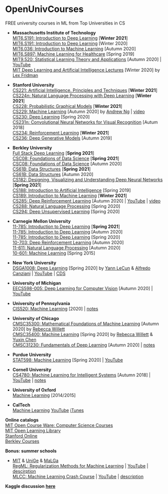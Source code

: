 # OpenUnivCourses
FREE university courses in ML from Top Universities in CS

* **Massachusetts Institute of Technology**  
[MIT6.S191: Introduction to Deep Learning](http://introtodeeplearning.com/) [**Winter 2021**]  
[MIT6.S191: Introduction to Deep Learning](http://introtodeeplearning.com/2020/index.html) [Winter 2020]  
[MIT6.036: Introduction to Machine Learning](https://ocw.mit.edu/courses/electrical-engineering-and-computer-science/6-036-introduction-to-machine-learning-fall-2020/) [Autumn 2020]  
[MIT6.S897: Machine Learning for Healthcare](https://ocw.mit.edu/courses/electrical-engineering-and-computer-science/6-s897-machine-learning-for-healthcare-spring-2019/) [Spring 2019]  
[MIT9.520: Statistical Learning Theory and Applications](http://www.mit.edu/~9.520/fall19/) [Autumn 2020] | [YouTube](https://www.youtube.com/playlist?list=PLyGKBDfnk-iB4Xz_EAJNEgGF5I-6OzRNI)  
[MIT Deep Learning and Artificial Intelligence Lectures](https://deeplearning.mit.edu/) [Winter 2020] by [Lex Fridman](https://lexfridman.com/)   

* **Stanford University**  
[CS221: Artificial Intelligence. Principles and Techniques](https://stanford-cs221.github.io/winter2021/) [**Winter 2021**]  
[CS224n: Natural Language Processing with Deep Learning](http://web.stanford.edu/class/cs224n/) [**Winter 2021**]  
[CS228: Probabilistic Graphical Models](https://cs228.stanford.edu/) [**Winter 2021**]  
[CS229: Machine Learning](http://cs229.stanford.edu/) [Autumn 2020] by [Andrew Ng](https://www.andrewng.org/) | [video](https://see.stanford.edu/Course/CS229)  
[CS230: Deep Learning](https://cs230.stanford.edu/) [Spring 2020]  
[CS231n: Convolutional Neural Networks for Visual Recognition](http://cs231n.stanford.edu/) [Autum 2018]  
[CS234: Reinforcement Learning](http://web.stanford.edu/class/cs234/index.html) [**Winter 2021**]  
[CS236: Deep Generative Models](https://deepgenerativemodels.github.io/) [Autumn 2019]  

* **Berkley University**  
[Full Stack Deep Learning](https://fullstackdeeplearning.com/spring2021/) [**Spring 2021**]  
[CSC08: Foundations of Data Science](http://data8.org/sp21/) [**Spring 2021**]  
[CSC08: Foundations of Data Science](http://data8.org/fa20/) [Autumn 2020]  
[CS61B: Data Structures](https://sp21.datastructur.es/) [**Spring 2021**]    
[CS61B: Data Structures](https://fa20.datastructur.es/) [Autumn 2020]  
[CS182: Designing, Visualizing and Understanding Deep Neural Networks](https://cs182sp21.github.io/) [**Spring 2021**]    
[CS188: Introduction to Artificial Intelligence](https://inst.eecs.berkeley.edu/~cs188/sp19/) [Spring 2019]  
[CS189: Introduction to Machine Learning](https://www.eecs189.org/) [**Winter 2021**]    
[CS285: Deep Reinforcement Learning](http://rail.eecs.berkeley.edu/deeprlcourse/) [Autumn 2020] | [YouTube](https://www.youtube.com/playlist?list=PL_iWQOsE6TfURIIhCrlt-wj9ByIVpbfGc) | [video](https://www.youtube.com/playlist?list=PLkFD6_40KJIwhWJpGazJ9VSj9CFMkb79A)  
[CS288: Natural Language Processing](https://cal-cs288.github.io/sp20/) [Spring 2020]  
[CS294: Deep Unsupervised Learning](https://sites.google.com/view/berkeley-cs294-158-sp20/home) [Spring 2020]  

* **Carnegie Mellon University**  
[11-785: Introduction to Deep Learning](http://deeplearning.cs.cmu.edu/S21/index.html) [**Spring 2021**]    
[11-785: Introduction to Deep Learning](http://deeplearning.cs.cmu.edu/F20/index.html) [Autumn 2020]  
[11-785: Introduction to Deep Learning](http://deeplearning.cs.cmu.edu/S20/index.html) [Spring 2020]  
[10-703: Deep Reinforcement Learning](https://cmudeeprl.github.io/703website/) [Autumn 2020]  
[11-611: Natural Language Processing](http://demo.clab.cs.cmu.edu/NLP/) [Autumn 2020]  
[10-601: Machine Learning](http://www.cs.cmu.edu/~ninamf/courses/601sp15/lectures.shtml) [Spring 2015]  

* **New York University**  
[DSGA1008: Deep Learning](https://atcold.github.io/pytorch-Deep-Learning/) [Spring 2020] by [Yann LeCun](http://yann.lecun.com/) & [Alfredo Canziani](https://www.linkedin.com/in/alfredocanziani/) | [YouTube](https://www.youtube.com/playlist?list=PLLHTzKZzVU9eaEyErdV26ikyolxOsz6mq) | [CDS](https://cds.nyu.edu/deep-learning/)  
 
* **University of Michigan**  
[EECS598-005: Deep Learning for Computer Vision](https://web.eecs.umich.edu/~justincj/teaching/eecs498/FA2020/) [Autumn 2020] | [YouTube](https://www.youtube.com/playlist?list=PL5-TkQAfAZFbzxjBHtzdVCWE0Zbhomg7r)   

* **University of Pennsylvania**  
[CIS520: Machine Learning](https://alliance.seas.upenn.edu/~cis520/dynamic/2020/wiki/index.php?n=Lectures.Lectures) [2020] | [notes](https://alliance.seas.upenn.edu/~cis520/dynamic/2020/wiki/index.php?n=Resources.Resources)  

* **University of Chicago**  
[CMSC35300: Mathematical Foundations of Machine Learning](https://voices.uchicago.edu/willett/teaching/mathematical-foundations-of-machine-learning-fall-2020/) [Autumn 2020] by [Rebecca Willett](https://voices.uchicago.edu/willett/)  
[CMSC35400: Machine Learning](https://voices.uchicago.edu/machinelearning/stats37710-cmsc35400-s20/) [Spring 2020] by [Rebecca Willett](https://voices.uchicago.edu/willett/) & [Yuxin Chen](https://yuxinchen.org/)  
[CMSC31230: Fundamentals of Deep Learning](https://mcallester.github.io/ttic-31230/Fall2020/) [Autumn 2020] | [notes](https://mcallester.github.io/ttic-31230/)  

* **Purdue University**  
[STAT598: Machine Learning](https://engineering.purdue.edu/ChanGroup/ECE595/video.html) [Spring 2020] | [YouTube](https://nanohub.org/resources/32203)

* **Cornell University**     
[CS4780: Machine Learning for Intelligent Systems](http://www.cs.cornell.edu/courses/cs4780/2018fa/) [Autumn 2018] | [YouTube](https://www.youtube.com/playlist?list=PLl8OlHZGYOQ7bkVbuRthEsaLr7bONzbXS) | [notes](https://www.cs.cornell.edu/courses/cs4780/2018fa/lectures/)  

* **University of Oxford**  
[Machine Learning](https://www.cs.ox.ac.uk/people/nando.defreitas/machinelearning/) [2014/2015]  

* **CalTech**  
[Machine Learning](http://work.caltech.edu/lectures.html) [YouTube](https://www.youtube.com/playlist?list=PLD63A284B7615313A) [iTunes](https://itunes.apple.com/us/course/machine-learning/id515364596)   


**Online catalogs**   
[MIT Open Course Ware: Computer Science Courses](https://ocw.mit.edu/courses/electrical-engineering-and-computer-science/)    
[MIT Open Learning Library](https://openlearning.mit.edu/courses-programs/open-learning-library)  
[Stanford Online](https://online.stanford.edu/search-catalog)   
[Berkley Courses](https://www2.eecs.berkeley.edu/Courses/CS/)  


**Bonus: summer schools**    
* [MIT](https://www.mit.edu/) & [UniGe](https://unige.it/en) & [MaLGa](https://ml.unige.it/)  
[RegML: Regularization Methods for Machine Learning](http://lcsl.mit.edu/courses/regml/regml2020/) | [YouTube](https://www.youtube.com/playlist?list=PLbF0BXX_6CPJ20Gf_KbLFnPWjFTvvRwCO) | [descirption](http://lcsl.mit.edu/courses/master/RegML/index.html)  
[MLCC: Machine Learning Crash Course](http://lcsl.mit.edu/courses/mlcc/mlcc2020/) | [YouTube](https://www.youtube.com/playlist?list=PLbF0BXX_6CPJ4TgDuCDINRu8hOMw31gRj) | [description](http://lcsl.mit.edu/courses/master/MLCC/index.html)  


**Kaggle discussion** [**here**](https://www.kaggle.com/getting-started/211633)
